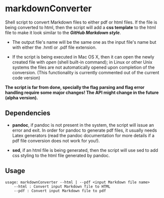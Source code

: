 # markdownConverter
Shell script to convert Markdown files to either pdf or html files. If the file is being converted to html, then the script will add a **css template** to the html file to make it look similar to the **_GitHub Markdown style_**.

* The output file's name will be the same one as the input file's name but with either the .hmtl or .pdf file extension. 

* If the script is being executed in Mac OS X, then it can open the newly created file with *open* (shell built-in command); in Linux or other Unix systems the files are not automatically opened upon completion of the conversion. (This functionality is currently commented out of the current code version)

**The script is far from done, specially the flag parsing and flag error handling require some major changes! The API might change in the future (alpha version).**

## Dependencies
* **pandoc**, if pandoc is not present in the system, the script will issue an error and exit.
In order for pandoc to generate pdf files, it usually needs Latex generators (read the pandoc documentation for more details if a pdf file conversion does not work for you!).

* **sed**, if an html file is being generated, then the script will use sed to add css styling to the html file generated by pandoc.

## Usage
```
usage: markdownConverter --html | --pdf <input Markdown file name>
	--html : Convert input Markdown file to HTML
	--pdf : Convert input Markdown file to pdf
```
